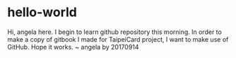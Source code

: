# hello-world

Hi, angela here. I begin to learn github repository this morning.
In order to make a copy of gitbook I made for TaipeiCard project, I want to make use of GitHub.
Hope it works. 
~ angela by 20170914
